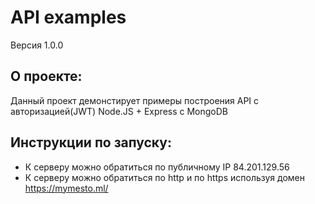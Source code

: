 # **API examples**
Версия 1.0.0

## О проекте:
Данный проект демонстирует примеры построения API с авторизацией(JWT) Node.JS + Express с MongoDB

## Инструкции по запуску:
- К серверу можно обратиться по публичному IP 84.201.129.56
- К серверу можно обратиться по http и по https используя домен https://mymesto.ml/

